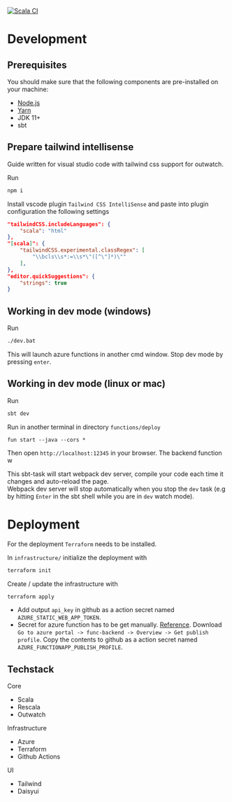 [![Scala CI](https://github.com/phisn/local-rating/actions/workflows/main.yml/badge.svg?branch=main)](https://github.com/phisn/local-rating/actions/workflows/main.yml)
# Development
## Prerequisites
You should make sure that the following components are pre-installed on your machine:
 - [Node.js](https://nodejs.org/en/download/)
 - [Yarn](https://yarnpkg.com/en/docs/install)
 - JDK 11+
 - sbt

## Prepare tailwind intellisense
Guide written for visual studio code with tailwind css support for outwatch. 

Run
```sh
npm i
```

Install vscode plugin `Tailwind CSS IntelliSense` and paste into plugin configuration the following settings
```json
"tailwindCSS.includeLanguages": {
    "scala": "html"
},
"[scala]": {  
    "tailwindCSS.experimental.classRegex": [
        "\\bcls\\s*:=\\s*\"([^\"]*)\""
    ],
},
"editor.quickSuggestions": {
    "strings": true
}
```

## Working in dev mode (windows)
Run
```sh
./dev.bat
```
This will launch azure functions in another cmd window. Stop dev mode by pressing `enter`.
## Working in dev mode (linux or mac)
Run

```sh
sbt dev
```

Run in another terminal in directory `functions/deploy`
```
fun start --java --cors *
```

Then open `http://localhost:12345` in your browser. The backend function w 

This sbt-task will start webpack dev server, compile your code each time it changes and auto-reload the page.  
Webpack dev server will stop automatically when you stop the `dev` task
(e.g by hitting `Enter` in the sbt shell while you are in `dev` watch mode).

# Deployment
For the deployment `Terraform` needs to be installed. 

In `infrastructure/` initialize the deployment with
```sh
terraform init
```
Create / update the infrastructure with
```sh
terraform apply
```

- Add output `api_key` in github as a action secret named `AZURE_STATIC_WEB_APP_TOKEN`.
- Secret for azure function has to be get manually. [Reference](https://github.com/marketplace/actions/azure-functions-action). Download `Go to azure portal -> func-backend -> Overview -> Get publish profile`. Copy the contents to github as a action secret named `AZURE_FUNCTIONAPP_PUBLISH_PROFILE`.

## Techstack
Core
  - Scala
  - Rescala
  - Outwatch
 
Infrastructure
  - Azure
  - Terraform
  - Github Actions

UI
  - Tailwind
  - Daisyui
